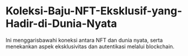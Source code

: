 # Koleksi-Baju-NFT-Eksklusif-yang-Hadir-di-Dunia-Nyata
Ini menggarisbawahi koneksi antara NFT dan dunia nyata, serta menekankan aspek eksklusivitas dan autentikasi melalui blockchain.
